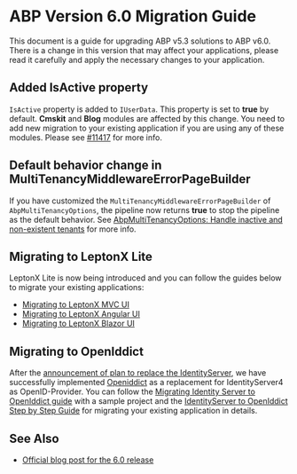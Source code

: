 # ABP Version 6.0 Migration Guide

This document is a guide for upgrading ABP v5.3 solutions to ABP v6.0. There is a change in this version that may affect your applications, please read it carefully and apply the necessary changes to your application.

## Added IsActive property

`IsActive` property is added to `IUserData`. This property is set to **true** by default. **Cmskit** and **Blog** modules are affected by this change. You need to add new migration to your existing application if you are using any of these modules. Please see [#11417](https://github.com/abpframework/abp/pull/11417) for more info.

## Default behavior change in MultiTenancyMiddlewareErrorPageBuilder

If you have customized the `MultiTenancyMiddlewareErrorPageBuilder` of `AbpMultiTenancyOptions`, the pipeline now returns **true** to stop the pipeline as the default behavior. See [AbpMultiTenancyOptions: Handle inactive and non-existent tenants](https://github.com/abpframework/abp/blob/dev/docs/en/Multi-Tenancy.md#abpmultitenancyoptions-handle-inactive-and-non-existent-tenants) for more info.

## Migrating to LeptonX Lite

LeptonX Lite is now being introduced and you can follow the guides below to migrate your existing applications:

- [Migrating to LeptonX MVC UI](../themes/LeptonXLite/AspNetCore.md)
- [Migrating to LeptonX Angular UI](../themes/LeptonXLite/angular.md)
- [Migrating to LeptonX Blazor UI](../themes/LeptonXLite/blazor.md)

## Migrating to OpenIddict

After the [announcement of plan to replace the IdentityServer](https://github.com/abpframework/abp/issues/11989), we have successfully implemented [Openiddict](https://github.com/openiddict/openiddict-core) as a replacement for IdentityServer4 as OpenID-Provider. You can follow the [Migrating Identity Server to OpenIddict guide](IdentityServer_To_OpenIddict.md) with a sample project and the [IdentityServer to OpenIddict Step by Step Guide](OpenIddict-Step-by-Step.md) for migrating your existing application in details.

## See Also

* [Official blog post for the 6.0 release](https://blog.abp.io/abp/ABP.IO-Platform-6.0-RC-Has-Been-Published)
